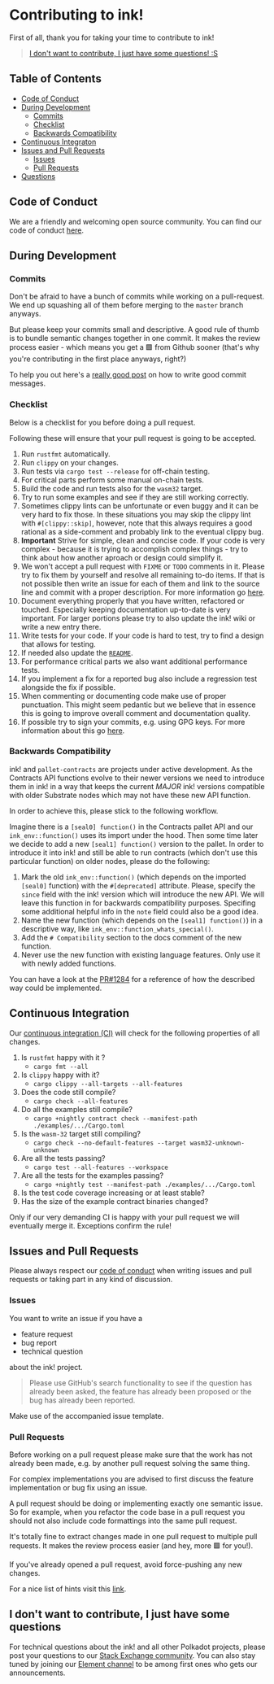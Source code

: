 # Contributing to ink!

First of all, thank you for taking your time to contribute to ink!

> [I don't want to contribute, I just have some questions! :S](#I-dont-want-to-contribute-I-just-have-some-questions)

## Table of Contents
* [Code of Conduct](#code-of-conduct)
* [During Development](#during-development)
    * [Commits](#commits)
    * [Checklist](#checklist)
    * [Backwards Compatibility](#backwards-compatibility)
* [Continuous Integraton](#continuous-integration)
* [Issues and Pull Requests](#issues-and-pull-requests)
    * [Issues](#issues)
    * [Pull Requests](#pull-requests)
* [Questions](I-dont-want-to-contribute-I-just-have-some-questions)

## Code of Conduct

We are a friendly and welcoming open source community.
You can find our code of conduct [here](CODE_OF_CONDUCT.md).

## During Development

### Commits

Don't be afraid to have a bunch of commits while working on a pull-request. We end up
squashing all of them before merging to the `master` branch anyways.

But please keep your commits small and descriptive. A good rule of thumb is to
bundle semantic changes together in one commit. It makes the review
process easier - which means you get a 🟩 from Github sooner (that's why you're
contributing in the first place anyways, right?)

To help you out here's a [really good post](https://cbea.ms/git-commit/) on how to write good commit
messages.

### Checklist

Below is a checklist for you before doing a pull request.

Following these will ensure that your pull request is going to be accepted.

1. Run `rustfmt` automatically.
1. Run `clippy` on your changes.
1. Run tests via `cargo test --release` for off-chain testing.
1. For critical parts perform some manual on-chain tests.
1. Build the code and run tests also for the `wasm32` target.
1. Try to run some examples and see if they are still working correctly.
1. Sometimes clippy lints can be unfortunate or even buggy and it can be very hard to fix those.
  In these situations you may skip the clippy lint with `#[clippy::skip]`, however,
  note that this always requires a good rational as a side-comment and probably link to the eventual clippy bug.
1. **Important** Strive for simple, clean and concise code.
  If your code is very complex - because it is trying to accomplish complex things - try to think about how another aproach or design could simplify it.
1. We won't accept a pull request with `FIXME` or `TODO` comments in it.
   Please try to fix them by yourself and resolve all remaining to-do items.
   If that is not possible then write an issue for each of them and link to the source line and commit with a proper description. For more information go [here](#Issues-&-pull-requests).
1. Document everything properly that you have written, refactored or touched. Especially keeping documentation up-to-date is very important. For larger portions please try to also update the ink! wiki or write a new entry there.
1. Write tests for your code. If your code is hard to test, try to find a design that allows for testing.
1. If needed also update the [`README`](README.md).
1. For performance critical parts we also want additional performance tests.
1. If you implement a fix for a reported bug also include a regression test alongside the fix if possible.
1. When commenting or documenting code make use of proper punctuation.
   This might seem pedantic but we believe that in essence this is going to improve overall comment and documentation quality.
1. If possible try to sign your commits, e.g. using GPG keys. For more information about this go [here](https://help.github.com/en/articles/signing-commits).

### Backwards Compatibility

ink! and `pallet-contracts` are projects under active development. As the Contracts API
functions evolve to their newer versions we need to introduce them in ink! in a way that
keeps the current *MAJOR* ink! versions compatible with older Substrate nodes which
may not have these new API function.

In order to achieve this, please stick to the following workflow.

Imagine there is a `[seal0] function()` in the Contracts pallet API and our
`ink_env::function()` uses its import under the hood. Then some time later we decide
to add a new `[seal1] function()` version to the pallet. In order to introduce it into
ink! and still be able to run contracts (which don't use this particular function) on
older nodes, please do the following:

1. Mark the old `ink_env::function()` (which depends on the imported `[seal0]` function)
   with the `#[deprecated]` attribute. Please, specify the `since` field with the ink!
   version which will introduce the new API. We will leave this function in for backwards
   compatibility purposes. Specifing some additional helpful info in the `note` field
   could also be a good idea.
2. Name the new function (which depends on the `[seal1] function()`) in a descriptive
   way, like `ink_env::function_whats_special()`.
3. Add the `# Compatibility` section to the docs comment of the new function.
4. Never use the new function with existing language features. Only use it with newly
   added functions.

You can have a look at the [PR#1284](https://github.com/paritytech/ink/pull/1284/files#diff-e7cc1cdb3856da1293c785de863703d5961c324aa2018decb0166ea1eb0631e8R191) for a reference of how the described way could be implemented.

## Continuous Integration

Our [continuous integration (CI)](https://github.com/paritytech/ink/blob/master/.gitlab-ci.yml) will check for the following properties of all changes.

1. Is `rustfmt` happy with it ?
    - `cargo fmt --all`
1. Is `clippy` happy with it?
    - `cargo clippy --all-targets --all-features`
1. Does the code still compile?
    - `cargo check --all-features`
1. Do all the examples still compile?
    - `cargo +nightly contract check --manifest-path ./examples/.../Cargo.toml`
1. Is the `wasm-32` target still compiling?
    - `cargo check --no-default-features --target wasm32-unknown-unknown`
1. Are all the tests passing?
    - `cargo test --all-features --workspace`
1. Are all the tests for the examples passing?
    - `cargo +nightly test --manifest-path ./examples/.../Cargo.toml`
1. Is the test code coverage increasing or at least stable?
1. Has the size of the example contract binaries changed?

Only if our very demanding CI is happy with your pull request we will eventually merge it.
Exceptions confirm the rule!

## Issues and Pull Requests

Please always respect our [code of conduct](CODE_OF_CONDUCT.md) when writing issues and pull requests or taking part in any kind of discussion.

### Issues

You want to write an issue if you have a
- feature request
- bug report
- technical question

about the ink! project.

> Please use GitHub's search functionality to see if the question has already been asked,
the feature has already been proposed or the bug has already been reported.

Make use of the accompanied issue template.

### Pull Requests

Before working on a pull request please make sure that the work has not already been made, e.g. by another pull request solving the same thing.

For complex implementations you are advised to first discuss the feature implementation or bug fix using an issue.

A pull request should be doing or implementing exactly one semantic issue. So for example, when you refactor the code base in a pull request you should not also include code formattings into the same pull request.

It's totally fine to extract changes made in one pull request to multiple pull requests. It makes the review process easier (and hey, more 🟩 for you!).

If you've already opened a pull request, avoid force-pushing any new changes.

For a nice list of hints visit this [link][GitHub Perfect Pull Reqest].

## I don't want to contribute, I just have some questions

For technical questions about the ink! and all other Polkadot projects, please post your questions to our [Stack Exchange community][Stack-Exchange-Link]. You can also stay tuned by joining our [Element channel][Riot-Smart-Contracts-ink] to be among first ones who gets our announcements.

[Stack-Exchange-Link]: https://substrate.stackexchange.com

[Riot-Smart-Contracts-ink]: https://riot.im/app/#/room/#ink:matrix.parity.io

[GitHub Perfect Pull Reqest]: https://github.blog/2015-01-21-how-to-write-the-perfect-pull-request/
